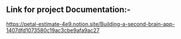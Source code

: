 ## Link for project Documentation:-
https://petal-estimate-4e9.notion.site/Building-a-second-brain-app-1407dfd1073580c19ac3cbe9afa9ac27